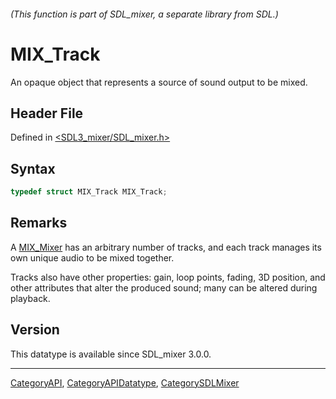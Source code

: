 ###### (This function is part of SDL_mixer, a separate library from SDL.)
# MIX_Track

An opaque object that represents a source of sound output to be mixed.

## Header File

Defined in [<SDL3_mixer/SDL_mixer.h>](https://github.com/libsdl-org/SDL_mixer/blob/main/include/SDL3_mixer/SDL_mixer.h)

## Syntax

```c
typedef struct MIX_Track MIX_Track;
```

## Remarks

A [MIX_Mixer](MIX_Mixer) has an arbitrary number of tracks, and each track
manages its own unique audio to be mixed together.

Tracks also have other properties: gain, loop points, fading, 3D position,
and other attributes that alter the produced sound; many can be altered
during playback.

## Version

This datatype is available since SDL_mixer 3.0.0.

----
[CategoryAPI](CategoryAPI), [CategoryAPIDatatype](CategoryAPIDatatype), [CategorySDLMixer](CategorySDLMixer)


